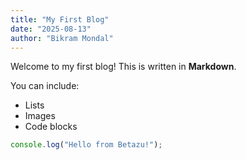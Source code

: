 ```yaml
---
title: "My First Blog"
date: "2025-08-13"
author: "Bikram Mondal"
---
```


Welcome to my first blog! This is written in **Markdown**.

You can include:
- Lists
- Images
- Code blocks

```javascript
console.log("Hello from Betazu!");
